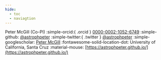 ```yaml
---
hide:
  - toc
  - naviagtion
---
```



Peter McGill (Co-PI) :simple-orcid:{ .orcid } [0000-0002-1052-6749](https://orcid.org/0000-0002-1052-6749)
:simple-github: [@astrophpeter](https://github.com/astrophpeter)
:simple-twitter:{ .twitter }  [@astrophpeter](https://twitter.com/astrophpeter)
:simple-googlescholar: [Peter McGill](https://scholar.google.com/citations?user=0CMkoAoAAAAJ&hl=en)
:fontawesome-solid-location-dot: University of California, Santa Cruz 
:material-mouse: [https://astrophpeter.github.io/](https://astrophpeter.github.io/)

